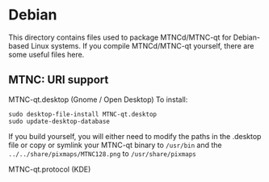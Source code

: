 
Debian
====================
This directory contains files used to package MTNCd/MTNC-qt
for Debian-based Linux systems. If you compile MTNCd/MTNC-qt yourself, there are some useful files here.

## MTNC: URI support ##


MTNC-qt.desktop  (Gnome / Open Desktop)
To install:

	sudo desktop-file-install MTNC-qt.desktop
	sudo update-desktop-database

If you build yourself, you will either need to modify the paths in
the .desktop file or copy or symlink your MTNC-qt binary to `/usr/bin`
and the `../../share/pixmaps/MTNC128.png` to `/usr/share/pixmaps`

MTNC-qt.protocol (KDE)

